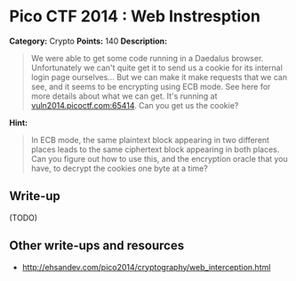 # Pico CTF 2014 : Web Instresption

**Category:** Crypto
**Points:** 140
**Description:**

>We were able to get some code running in a Daedalus browser. Unfortunately we can't quite get it to send us a cookie for its internal login page ourselves... But we can make it make requests that we can see, and it seems to be encrypting using ECB mode. See here for more details about what we can get. It's running at [vuln2014.picoctf.com:65414](http://vuln2014.picoctf.com:65414). Can you get us the cookie?

**Hint:**
>In ECB mode, the same plaintext block appearing in two different places leads to the same ciphertext block appearing in both places. Can you figure out how to use this, and the encryption oracle that you have, to decrypt the cookies one byte at a time?

## Write-up

(TODO)

## Other write-ups and resources

* <http://ehsandev.com/pico2014/cryptography/web_interception.html>
